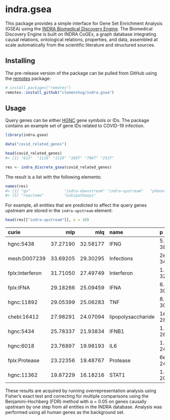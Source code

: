 # indra.gsea

This package provides a simple interface for Gene Set Enrichment
Analysis (GSEA) using the [INDRA Biomedical Discovery
Engine](https://discovery.indra.bio/). The Biomedical Discovery Engine
is built on INDRA CoGEx, a graph database integrating causal relations,
ontological relations, properties, and data, assembled at scale
automatically from the scientific literature and structured sources.

## Installing

The pre-release version of the package can be pulled from GitHub using
the [remotes](https://cran.r-project.org/package=remotes) package:

``` r
# install.packages("remotes")
remotes::install_github("clemenshug/indra.gsea")
```

## Usage

Query genes can be either [HGNC](https://www.genenames.org/) gene
symbols or IDs. The package contains an example set of gene IDs related
to COVID-19 infection.

``` r
library(indra.gsea)

data("covid_related_genes")

head(covid_related_genes)
#> [1] "613"  "1116" "1119" "1697" "7067" "2537"

res <- indra_discrete_gsea(covid_related_genes)
```

The result is a list with the following elements:

``` r
names(res)
#> [1] "go"               "indra-downstream" "indra-upstream"   "phenotype"       
#> [5] "reactome"         "wikipathways"
```

For example, all entities that are predicted to affect the query genes
upstream are stored in the `indra-upstream` element:

``` r
head(res[["indra-upstream"]], n = 10)
```

| curie           |      mlp |      mlq | name               | p       | q       |
|:----------------|---------:|---------:|:-------------------|:--------|:--------|
| hgnc:5438       | 37.27190 | 32.58177 | IFNG               | 5.3e-38 | 2.6e-33 |
| mesh:D007239    | 33.69205 | 29.30295 | Infections         | 2e-34   | 5e-30   |
| fplx:Interferon | 31.71050 | 27.49749 | Interferon         | 1.9e-32 | 3.2e-28 |
| fplx:IFNA       | 29.18266 | 25.09459 | IFNA               | 6.6e-30 | 8e-26   |
| hgnc:11892      | 29.05399 | 25.06283 | TNF                | 8.8e-30 | 8.7e-26 |
| chebi:16412     | 27.98291 | 24.07094 | lipopolysaccharide | 1e-28   | 8.5e-25 |
| hgnc:5434       | 25.78337 | 21.93834 | IFNB1              | 1.6e-26 | 1.2e-22 |
| hgnc:6018       | 23.76897 | 19.98193 | IL6                | 1.7e-24 | 1e-20   |
| fplx:Protease   | 23.22356 | 19.48767 | Protease           | 6e-24   | 3.3e-20 |
| hgnc:11362      | 19.87229 | 16.18216 | STAT1              | 1.3e-20 | 6.6e-17 |

These results are acquired by running overrepresentation analysis using
Fisher’s exact test and correcting for multiple comparisons using the
Benjamini-Hochberg (FDR) method with α = 0.05 on genes causally upstream
by one step from all entities in the INDRA database. Analysis was
performed using all human genes as the background set.
